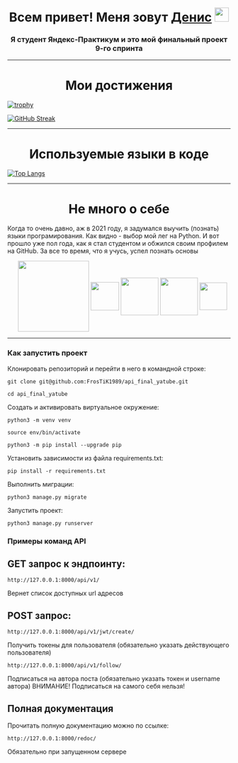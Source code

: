 <h1 align="center">Всем привет! Меня зовут <a href="https://vk.com/frostik89" target="_blank">Денис</a> 
<img src="https://github.com/blackcater/blackcater/raw/main/images/Hi.gif" height="32"/></h1>
<h3 align="center">Я студент Яндекс-Практикум и это мой финальный проект 9-го спринта</h3>
<hr>
<h1 align="center">Мои достижения</h1>

[![trophy](https://github-profile-trophy.vercel.app/?username=FrosTiK1989&theme=darkhub)](https://github.com/ryo-ma/github-profile-trophy)

[![GitHub Streak](https://github-readme-streak-stats.herokuapp.com/?user=FrosTiK1989&theme=dark)](https://git.io/streak-stats)
<hr>

<h1 align="center">Используемые языки в коде</h1>

[![Top Langs](https://github-readme-stats.vercel.app/api/top-langs/?username=FrosTiK1989&layout=compact)](https://github.com/anuraghazra/github-readme-stats)
<hr>

<h1 align="center">Не много о себе</h1>
Когда то очень давно, аж в 2021 году, я задумался выучить (познать) языки програмирования. Как видно - выбор мой лег на Python. И вот прошло уже пол года, как я стал студентом и обжился своим профилем на GitHub.
За все то время, что я учусь, успел познать основы
<ol>
  <img align="center" src="https://cdn.icon-icons.com/icons2/2415/PNG/512/django_plain_logo_icon_146558.png" height="160">
  <img align="center" src="https://cdn.icon-icons.com/icons2/2530/PNG/512/python_button_icon_151925.png" height="64">
  <img align="center" src="https://cdn.icon-icons.com/icons2/2699/PNG/512/visualstudio_code_logo_icon_170248.png" height="85">
  <img align="center" src="https://cdn.icon-icons.com/icons2/2497/PNG/512/api_interface_icon_150308.png" height="85">
  <img align="center" src="https://cdn.icon-icons.com/icons2/2530/PNG/512/telegram_button_icon_151837.png" height="62">
</ol>
<hr>





### Как запустить проект

Клонировать репозиторий и перейти в него в командной строке:

```
git clone git@github.com:FrosTiK1989/api_final_yatube.git
```

```
cd api_final_yatube
```

Cоздать и активировать виртуальное окружение:

```
python3 -m venv venv
```

```
source env/bin/activate
```

```
python3 -m pip install --upgrade pip
```

Установить зависимости из файла requirements.txt:

```
pip install -r requirements.txt
```

Выполнить миграции:

```
python3 manage.py migrate
```

Запустить проект:

```
python3 manage.py runserver
```
### Примеры команд API

## GET запрос к эндпоинту:

```
http://127.0.0.1:8000/api/v1/
```
Вернет список доступных url адресов

## POST запрос:

```
http://127.0.0.1:8000/api/v1/jwt/create/
```
Получить токены для пользователя (обязательно указать действующего пользователя)

```
http://127.0.0.1:8000/api/v1/follow/
```
Подписаться на автора поста (обязательно указать токен и username автора)
ВНИМАНИЕ! Подписаться на самого себя нельзя!

## Полная документация
Прочитать полную документацию можно по ссылке:

```
http://127.0.0.1:8000/redoc/
```
Обязательно при запущенном сервере

